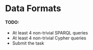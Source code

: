 # Data Formats

#### TODO:

- At least 4 non-trivial SPARQL queries
- At least 4 non-trivial Cypher queries
- Submit the task
